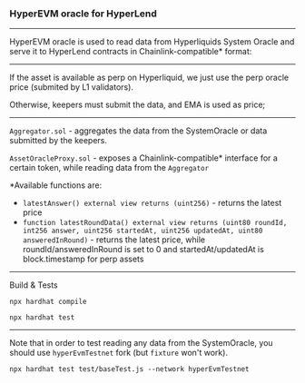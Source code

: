 ### HyperEVM oracle for HyperLend

---

HyperEVM oracle is used to read data from Hyperliquids System Oracle and serve it to HyperLend contracts in Chainlink-compatible* format:

---

If the asset is available as perp on Hyperliquid, we just use the perp oracle price (submited by L1 validators).

Otherwise, keepers must submit the data, and EMA is used as price;

---

`Aggregator.sol` - aggregates the data from the SystemOracle or data submitted by the keepers.

`AssetOracleProxy.sol` - exposes a Chainlink-compatible* interface for a certain token, while reading data from the `Aggregator`

*Available functions are:

- `latestAnswer() external view returns (uint256)` - returns the latest price
- `function latestRoundData() external view returns (uint80 roundId, int256 answer, uint256 startedAt, uint256 updatedAt, uint80 answeredInRound)` - returns the latest price, while roundId/answeredInRound is set to 0 and startedAt/updatedAt is block.timestamp for perp assets

---

Build & Tests

`npx hardhat compile`

`npx hardhat test`

---

Note that in order to test reading any data from the SystemOracle, you should use `hyperEvmTestnet` fork (but `fixture` won't work).

`npx hardhat test test/baseTest.js --network hyperEvmTestnet`
